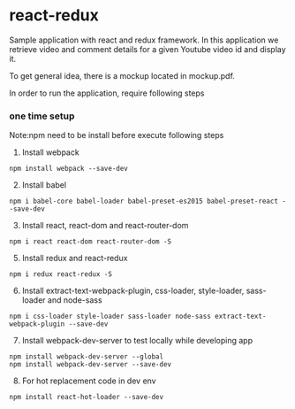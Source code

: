 # react-redux
Sample application with react and redux framework. In this application we retrieve video and comment details for a given Youtube video id and display it.

To get general idea, there is a mockup located in mockup.pdf.

In order to run the application, require following steps

### one time setup

Note:npm need to be install before execute following steps

1) Install webpack
  
  ```
  npm install webpack --save-dev
  ```
  
2) Install babel
  
  ```
  npm i babel-core babel-loader babel-preset-es2015 babel-preset-react --save-dev
  ```
  
3) Install react, react-dom and react-router-dom

  ```
  npm i react react-dom react-router-dom -S
  ```
  
5) Install redux and react-redux

  ```
  npm i redux react-redux -S
  ```
  
6) Install extract-text-webpack-plugin, css-loader, style-loader, sass-loader and node-sass

  ```
  npm i css-loader style-loader sass-loader node-sass extract-text-webpack-plugin --save-dev
  ```
  
7) Install webpack-dev-server to test locally while developing app

  ```
  npm install webpack-dev-server --global
  npm install webpack-dev-server --save-dev
  ```
8) For hot replacement code in dev env

  ```
  npm install react-hot-loader --save-dev
  ```

